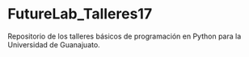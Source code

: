 # FutureLab_Talleres17
Repositorio de los talleres básicos de programación en Python para la Universidad de Guanajuato.

